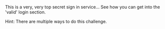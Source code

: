 This is a very, very top secret sign in service... See how you can get into the 'valid' login section. 

Hint: There are multiple ways to do this challenge. 
